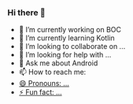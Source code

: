 ### Hi there 👋

<!--
**snpmyn/snpmyn** is a ✨ _special_ ✨ repository because its `README.md` (this file) appears on your GitHub profile.

Here are some ideas to get you started:
-->

- 🔭 I’m currently working on BOC
- 🌱 I’m currently learning Kotlin
- 👯 I’m looking to collaborate on ...
- 🤔 I’m looking for help with ...
- 💬 Ask me about Android
- 📫 How to reach me: <a href="https://github.com/snpmyn">
- 😄 Pronouns: ...
- ⚡ Fun fact: ...

<!--
<p align="center">
  <img src="https://user-images.githubusercontent.com/5679180/79618120-0daffb80-80be-11ea-819e-d2b0fa904d07.gif" width="27px">
  <br><br>
  <samp>
    :wave: Hi! I design for BOC.
    <br>My current work focuses on enabling all of y'all to
    <br><em>receive recognition</em> for the amazing things that
    <br>you do in your software communities :sparkles:
    <br><br><img src="https://i.imgur.com/kdKhgx6.gif" width="240px" align="center">
    <br><br>:coffee: Wanna chat? :point_right: @ me on <a href="https://github.com/snpmyn">GitHub</a>
  </samp>
</p>

<details>
  <summary><b>:telescope: 2021 goal</b></summary>
  I didn't complete my 2020 goal, but it was a crazy different year 😂 In 2021.
</details>

<details>
  <summary><b>:skull: 2020 goal</b></summary>
  I want to make a little application this year.
</details>
-->
